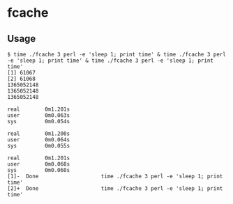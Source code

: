 # fcache

## Usage

    $ time ./fcache 3 perl -e 'sleep 1; print time' & time ./fcache 3 perl -e 'sleep 1; print time' & time ./fcache 3 perl -e 'sleep 1; print time'
    [1] 61067
    [2] 61068
    1365052148
    1365052148
    1365052148
    
    real        0m1.201s
    user        0m0.063s
    sys	        0m0.054s

    real        0m1.200s
    user        0m0.064s
    sys         0m0.055s
    
    real        0m1.201s
    user        0m0.068s
    sys         0m0.060s
    [1]-  Done                    time ./fcache 3 perl -e 'sleep 1; print time'
    [2]+  Done                    time ./fcache 3 perl -e 'sleep 1; print time'
